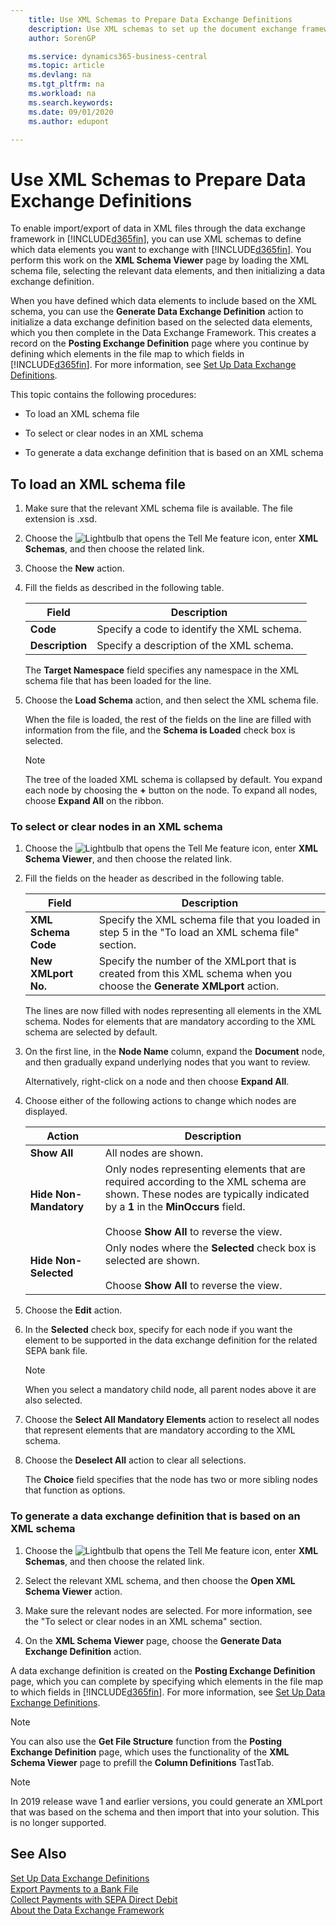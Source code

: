 ```yaml
---
    title: Use XML Schemas to Prepare Data Exchange Definitions
    description: Use XML schemas to set up the document exchange framework.
    author: SorenGP

    ms.service: dynamics365-business-central
    ms.topic: article
    ms.devlang: na
    ms.tgt_pltfrm: na
    ms.workload: na
    ms.search.keywords:
    ms.date: 09/01/2020
    ms.author: edupont

---
```

# Use XML Schemas to Prepare Data Exchange Definitions

To enable import/export of data in XML files through the data exchange framework in [!INCLUDE[d365fin](includes/d365fin_md.md)], you can use XML schemas to define which data elements you want to exchange with [!INCLUDE[d365fin](includes/d365fin_md.md)]. You perform this work on the **XML Schema Viewer** page by loading the XML schema file, selecting the relevant data elements, and then initializing a data exchange definition.  

 When you have defined which data elements to include based on the XML schema, you can use the **Generate Data Exchange Definition** action to initialize a data exchange definition based on the selected data elements, which you then complete in the Data Exchange Framework. This creates a record on the **Posting Exchange Definition** page where you continue by defining which elements in the file map to which fields in [!INCLUDE[d365fin](includes/d365fin_md.md)]. For more information, see [Set Up Data Exchange Definitions](across-how-to-set-up-data-exchange-definitions.md).  

 This topic contains the following procedures:  

- To load an XML schema file  

- To select or clear nodes in an XML schema  

- To generate a data exchange definition that is based on an XML schema  

## To load an XML schema file

1. Make sure that the relevant XML schema file is available. The file extension is .xsd.  

2. Choose the ![Lightbulb that opens the Tell Me feature](media/ui-search/search_small.png "Tell me what you want to do") icon, enter **XML Schemas**, and then choose the related link.  

3. Choose the **New** action.  

4. Fill the fields as described in the following table.  

    |Field|Description|  
    |---------------------------------|---------------------------------------|  
    |**Code**|Specify a code to identify the XML schema.|  
    |**Description**|Specify a description of the XML schema.|  

     The **Target Namespace** field specifies any namespace in the XML schema file that has been loaded for the line.  

5. Choose the **Load Schema** action, and then select the XML schema file.  

     When the file is loaded, the rest of the fields on the line are filled with information from the file, and the **Schema is Loaded** check box is selected.  

    > [!NOTE]  
    >  The tree of the loaded XML schema is collapsed by default. You expand each node by choosing the **+** button on the node. To expand all nodes, choose **Expand All** on the ribbon.  

### To select or clear nodes in an XML schema  

1. Choose the ![Lightbulb that opens the Tell Me feature](media/ui-search/search_small.png "Tell me what you want to do") icon, enter **XML Schema Viewer**, and then choose the related link.  

2. Fill the fields on the header as described in the following table.  

    |Field|Description|  
    |---------------------------------|---------------------------------------|  
    |**XML Schema Code**|Specify the XML schema file that you loaded in step 5 in the "To load an XML schema file" section.|  
    |**New XMLport No.**|Specify the number of the XMLport that is created from this XML schema when you choose the **Generate XMLport** action.|  

     The lines are now filled with nodes representing all elements in the XML schema. Nodes for elements that are mandatory according to the XML schema are selected by default.  

3. On the first line, in the **Node Name** column, expand the **Document** node, and then gradually expand underlying nodes that you want to review.  

     Alternatively, right-click on a node and then choose **Expand All**.  

4. Choose either of the following actions to change which nodes are displayed.  

    |**Action**|Description|  
    |----------------|---------------------------------------|  
    |**Show All**|All nodes are shown.|  
    |**Hide Non-Mandatory**|Only nodes representing elements that are required according to the XML schema are shown. These nodes are typically indicated by a **1** in the **MinOccurs** field.<br /><br /> Choose **Show All** to reverse the view.|  
    |**Hide Non-Selected**|Only nodes where the **Selected** check box is selected are shown.<br /><br /> Choose **Show All** to reverse the view.|  

5. Choose the **Edit** action.  

6. In the **Selected** check box, specify for each node if you want the element to be supported in the data exchange definition for the related SEPA bank file.  

    > [!NOTE]  
    >  When you select a mandatory child node, all parent nodes above it are also selected.  

7. Choose the **Select All Mandatory Elements** action to reselect all nodes that represent elements that are mandatory according to the XML schema.  

8. Choose the **Deselect All** action to clear all selections.  

     The **Choice** field specifies that the node has two or more sibling nodes that function as options.  

### To generate a data exchange definition that is based on an XML schema  

1. Choose the ![Lightbulb that opens the Tell Me feature](media/ui-search/search_small.png "Tell me what you want to do") icon, enter  **XML Schemas**, and then choose the related link.  

2. Select the relevant XML schema, and then choose the **Open XML Schema Viewer** action.  

3. Make sure the relevant nodes are selected. For more information, see the "To select or clear nodes in an XML schema" section.  

4. On the **XML Schema Viewer** page, choose the **Generate Data Exchange Definition** action.  

 A data exchange definition is created on the **Posting Exchange Definition** page, which you can complete by specifying which elements in the file map to which fields in [!INCLUDE[d365fin](includes/d365fin_md.md)]. For more information, see [Set Up Data Exchange Definitions](across-how-to-set-up-data-exchange-definitions.md).  

> [!NOTE]  
> You can also use the **Get File Structure** function from the **Posting Exchange Definition** page, which uses the functionality of the **XML Schema Viewer** page to prefill the **Column Definitions** TastTab.  

> [!NOTE]
> In 2019 release wave 1 and earlier versions, you could generate an XMLport that was based on the schema and then import that into your solution. This is no longer supported.

## See Also

[Set Up Data Exchange Definitions](across-how-to-set-up-data-exchange-definitions.md)  
[Export Payments to a Bank File](finance-make-payments-with-bank-data-conversion-service-or-sepa-credit-transfer.md#exporting-payments-to-a-bank-file)  
[Collect Payments with SEPA Direct Debit](finance-collect-payments-with-sepa-direct-debit.md)  
[About the Data Exchange Framework](across-about-the-data-exchange-framework.md)  
